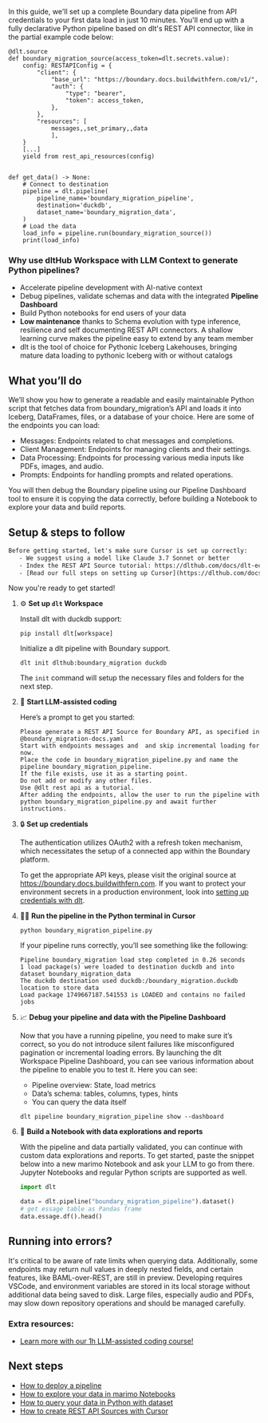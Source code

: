 In this guide, we'll set up a complete Boundary data pipeline from API credentials to your first data load in just 10 minutes. You'll end up with a fully declarative Python pipeline based on dlt's REST API connector, like in the partial example code below:

```python-outcome
@dlt.source
def boundary_migration_source(access_token=dlt.secrets.value):
    config: RESTAPIConfig = {
        "client": {
            "base_url": "https://boundary.docs.buildwithfern.com/v1/",
            "auth": {
                "type": "bearer",
                "token": access_token,
            },
        },
        "resources": [
            messages,,set_primary,,data
            ],
    }
    [...]
    yield from rest_api_resources(config)


def get_data() -> None:
    # Connect to destination
    pipeline = dlt.pipeline(
        pipeline_name='boundary_migration_pipeline',
        destination='duckdb',
        dataset_name='boundary_migration_data', 
    )
    # Load the data
    load_info = pipeline.run(boundary_migration_source())
    print(load_info) 
```

### Why use dltHub Workspace with LLM Context to generate Python pipelines?

- Accelerate pipeline development with AI-native context
- Debug pipelines, validate schemas and data with the integrated **Pipeline Dashboard**
- Build Python notebooks for end users of your data
- **Low maintenance** thanks to Schema evolution with type inference, resilience and self documenting REST API connectors. A shallow learning curve makes the pipeline easy to extend by any team member
- dlt is the tool of choice for Pythonic Iceberg Lakehouses, bringing mature data loading to pythonic Iceberg with or without catalogs

## What you’ll do

We’ll show you how to generate a readable and easily maintainable Python script that fetches data from boundary_migration’s API and loads it into Iceberg, DataFrames, files, or a database of your choice. Here are some of the endpoints you can load:

- Messages: Endpoints related to chat messages and completions.
- Client Management: Endpoints for managing clients and their settings.
- Data Processing: Endpoints for processing various media inputs like PDFs, images, and audio.
- Prompts: Endpoints for handling prompts and related operations.

You will then debug the Boundary pipeline using our Pipeline Dashboard tool to ensure it is copying the data correctly, before building a Notebook to explore your data and build reports.

## Setup & steps to follow

```default
Before getting started, let's make sure Cursor is set up correctly:
   - We suggest using a model like Claude 3.7 Sonnet or better
   - Index the REST API Source tutorial: https://dlthub.com/docs/dlt-ecosystem/verified-sources/rest_api/ and add it to context as **@dlt rest api**
   - [Read our full steps on setting up Cursor](https://dlthub.com/docs/dlt-ecosystem/llm-tooling/cursor-restapi#23-configuring-cursor-with-documentation)
```

Now you're ready to get started!

1. ⚙️ **Set up `dlt` Workspace**
    
    Install dlt with duckdb support:
    ```shell
    pip install dlt[workspace]
    ```

    Initialize a dlt pipeline with Boundary support.
    ```shell
    dlt init dlthub:boundary_migration duckdb
    ```

    The `init` command will setup the necessary files and folders for the next step.
    
2. 🤠 **Start LLM-assisted coding**
    
    Here’s a prompt to get you started:
    
    ```prompt
    Please generate a REST API Source for Boundary API, as specified in @boundary_migration-docs.yaml 
    Start with endpoints messages and  and skip incremental loading for now. 
    Place the code in boundary_migration_pipeline.py and name the pipeline boundary_migration_pipeline. 
    If the file exists, use it as a starting point. 
    Do not add or modify any other files. 
    Use @dlt rest api as a tutorial. 
    After adding the endpoints, allow the user to run the pipeline with python boundary_migration_pipeline.py and await further instructions.
    ```

    
3. 🔒 **Set up credentials** 
    
    The authentication utilizes OAuth2 with a refresh token mechanism, which necessitates the setup of a connected app within the Boundary platform.
    
    To get the appropriate API keys, please visit the original source at https://boundary.docs.buildwithfern.com.
    If you want to protect your environment secrets in a production environment, look into [setting up credentials with dlt](https://dlthub.com/docs/walkthroughs/add_credentials).
    
4. 🏃‍♀️ **Run the pipeline in the Python terminal in Cursor**
    
    ```shell
    python boundary_migration_pipeline.py
    ```
    
    If your pipeline runs correctly, you’ll see something like the following:
    
    ```shell
    Pipeline boundary_migration load step completed in 0.26 seconds
    1 load package(s) were loaded to destination duckdb and into dataset boundary_migration_data
    The duckdb destination used duckdb:/boundary_migration.duckdb location to store data
    Load package 1749667187.541553 is LOADED and contains no failed jobs
    ```
    
5. 📈 **Debug your pipeline and data with the Pipeline Dashboard**

    Now that you have a running pipeline, you need to make sure it’s correct, so you do not introduce silent failures like misconfigured pagination or incremental loading errors. By launching the dlt Workspace Pipeline Dashboard, you can see various information about the pipeline to enable you to test it. Here you can see:
    - Pipeline overview: State, load metrics
    - Data’s schema: tables, columns, types, hints
    - You can query the data itself
    
    ```shell
    dlt pipeline boundary_migration_pipeline show --dashboard
    ```
    
6. 🐍 **Build a Notebook with data explorations and reports**

    With the pipeline and data partially validated, you can continue with custom data explorations and reports. To get started, paste the snippet below into a new marimo Notebook and ask your LLM to go from there. Jupyter Notebooks and regular Python scripts are supported as well.

    
    ```python
    import dlt

   data = dlt.pipeline("boundary_migration_pipeline").dataset()
   # get essage table as Pandas frame
   data.essage.df().head()
    ```

## Running into errors?

It's critical to be aware of rate limits when querying data. Additionally, some endpoints may return null values in deeply nested fields, and certain features, like BAML-over-REST, are still in preview. Developing requires VSCode, and environment variables are stored in its local storage without additional data being saved to disk. Large files, especially audio and PDFs, may slow down repository operations and should be managed carefully.

### Extra resources:

- [Learn more with our 1h LLM-assisted coding course!](https://www.youtube.com/watch?v=GGid70rnJuM)

## Next steps

- [How to deploy a pipeline](https://dlthub.com/docs/walkthroughs/deploy-a-pipeline)
- [How to explore your data in marimo Notebooks](https://dlthub.com/docs/general-usage/dataset-access/marimo)
- [How to query your data in Python with dataset](https://dlthub.com/docs/general-usage/dataset-access/dataset)
- [How to create REST API Sources with Cursor](https://dlthub.com/docs/dlt-ecosystem/llm-tooling/cursor-restapi)